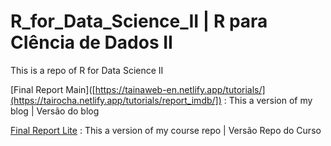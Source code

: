 # R_for_Data_Science_II | R para CIência de Dados II


This is a repo of R for Data Science II

[Final Report Main]([https://tainaweb-en.netlify.app/tutorials/](https://tairocha.netlify.app/tutorials/report_imdb/]) :  This a version of my blog  | Versão do blog 

[Final Report Lite](https://tai-rocha.github.io/R_for_Data_Science_II.github.io/) : This a version of my course repo | Versão Repo do Curso 
